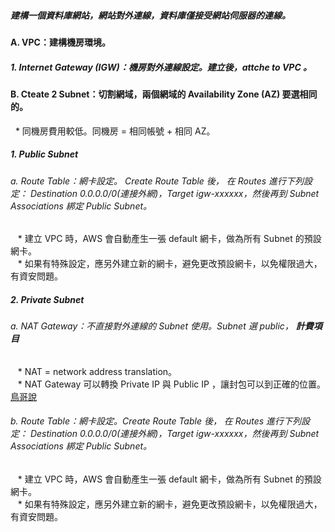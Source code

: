 <h5> 建構一個資料庫網站，網站對外連線，資料庫僅接受網站伺服器的連線。 </h5>
<h4> A. VPC：建構機房環境。 </h5>
<h5> 1. Internet Gateway (IGW)：機房對外連線設定。建立後，attche to VPC 。</h5>

<h4> B. Cteate 2 Subnet：切割網域，兩個網域的 Availability Zone (AZ) 要選相同的。</h4>
    * 同機房費用較低。同機房 = 相同帳號 + 相同 AZ。
<h5> 1. Public Subnet </h5>
<h6> a. Route Table：網卡設定。 Create Route Table 後， 在 Routes 進行下列設定： Destination 0.0.0.0/0(連接外網)，Target igw-xxxxxx，然後再到 Subnet Associations 綁定 Public Subnet。 </h6>
    * 建立 VPC 時，AWS 會自動產生一張 default 網卡，做為所有 Subnet 的預設網卡。 <br>
    * 如果有特殊設定，應另外建立新的網卡，避免更改預設網卡，以免權限過大，有資安問題。
<h5> 2. Private Subnet </h5>
<h6> a. NAT Gateway：不直接對外連線的 Subnet 使用。Subnet 選 public， <b>計費項目</b></h5> 
    * NAT = network address translation。 <br>
    * NAT Gateway 可以轉換 Private IP 與 Public IP ，讓封包可以到正確的位置。<a href="http://linux.vbird.org/linux_server/0250simple_firewall/0320nat.php">鳥哥說</a>
<h6> b. Route Table：網卡設定。Create Route Table 後， 在 Routes 進行下列設定： Destination 0.0.0.0/0(連接外網)，Target igw-xxxxxx，然後再到 Subnet Associations 綁定 Public Subnet。 </h6>
    * 建立 VPC 時，AWS 會自動產生一張 default 網卡，做為所有 Subnet 的預設網卡。 <br>
    * 如果有特殊設定，應另外建立新的網卡，避免更改預設網卡，以免權限過大，有資安問題。 
